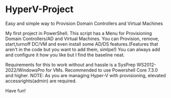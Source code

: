 # HyperV-Project
Easy and simple way to Provision Domain Controllers and Virtual Machines

My first project in PowerShell.
This script has a Menu for Provisioning Domain Controllers/AD and Virtual Machines.
You can Provision, remove, start,turnoff DC/VM and even install some AD/DS features.(Features that aren't in the code but you want to add them, simlpe!) 
You can always add and configure it how you like but I find the baseline neat.

Requirements for this to work without and hassle is a SysPrep WS2012-2022/WindowsPro for VMs.
Recommended to use Powershell Core 7.3.0 and higher.
NOTE: As you are managing Hyper-V with provisioning, elevated accessrights(admin) are required.

Have fun!
